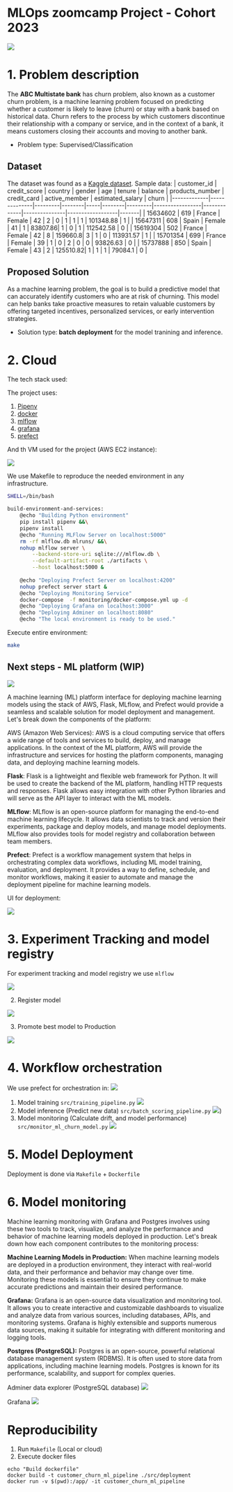 # MLOps zoomcamp Project - Cohort 2023

![](https://www.cleartouch.in/wp-content/uploads/2022/11/Customer-Churn.png)
# 1. Problem description

The **ABC Multistate bank**  has churn problem, also known as a customer churn problem, is a machine learning problem focused on predicting whether a customer is likely to leave (churn) or stay with a bank based on historical data. Churn refers to the process by which customers discontinue their relationship with a company or service, and in the context of a bank, it means customers closing their accounts and moving to another bank.

* Problem type: Supervised/Classification


## Dataset

 The dataset was found as a [Kaggle dataset](https://www.kaggle.com/datasets/gauravtopre/bank-customer-churn-dataset). Sample data:
| customer_id | credit_score | country | gender | age | tenure | balance | products_number | credit_card | active_member | estimated_salary | churn |
|-------------|--------------|---------|--------|-----|--------|---------|-----------------|-------------|---------------|------------------|-------|
| 15634602    | 619          | France  | Female | 42  | 2      | 0       | 1               | 1           | 1             | 101348.88        | 1     |
| 15647311    | 608          | Spain   | Female | 41  | 1      | 83807.86| 1               | 0           | 1             | 112542.58        | 0     |
| 15619304    | 502          | France  | Female | 42  | 8      | 159660.8| 3               | 1           | 0             | 113931.57        | 1     |
| 15701354    | 699          | France  | Female | 39  | 1      | 0       | 2               | 0           | 0             | 93826.63         | 0     |
| 15737888    | 850          | Spain   | Female | 43  | 2      | 125510.82| 1               | 1           | 1             | 79084.1          | 0     |


## Proposed Solution

As a machine learning problem, the goal is to build a predictive model that can accurately identify customers who are at risk of churning. This model can help banks take proactive measures to retain valuable customers by offering targeted incentives, personalized services, or early intervention strategies.

* Solution type: **batch deployment** for the model tranining and inference.

# 2. Cloud

The tech stack used:

The project uses:

1. [Pipenv](https://docs.pipenv.org/)
2. [docker](https://docker.com)
3. [mlflow](https://mlflow.org)
4. [grafana](https://grafana.com)
5. [prefect](https://prefect.io)

And th VM used for the project (AWS EC2 instance):

![](/assets/aws_instance.png)

We use Makefile to reproduce the needed environment in any infrastructure.

```bash
SHELL=/bin/bash

build-environment-and-services:
	@echo "Building Python environment"
	pip install pipenv &&\
	pipenv install
	@echo "Running MLFlow Server on localhost:5000"
	rm -rf mlflow.db mlruns/ &&\
	nohup mlflow server \
		--backend-store-uri sqlite:///mlflow.db \
		--default-artifact-root ./artifacts \
		--host localhost:5000 &
		
	@echo "Deploying Prefect Server on localhost:4200"
	nohup prefect server start &
	@echo "Deploying Monitoring Service"
	docker-compose  -f monitoring/docker-compose.yml up -d
	@echo "Deploying Grafana on localhost:3000"
	@echo "Deploying Adminer on localhost:8080"
	@echo "The local environment is ready to be used."
```

Execute entire environment:

```bash
make
```

## Next steps - ML platform (WIP)

![](/assets/mlplatform_home.png)

A machine learning (ML) platform interface for deploying machine learning models using the stack of AWS, Flask, MLflow, and Prefect would provide a seamless and scalable solution for model deployment and management. Let's break down the components of the platform:

AWS (Amazon Web Services):
AWS is a cloud computing service that offers a wide range of tools and services to build, deploy, and manage applications. In the context of the ML platform, AWS will provide the infrastructure and services for hosting the platform components, managing data, and deploying machine learning models.

**Flask**:
Flask is a lightweight and flexible web framework for Python. It will be used to create the backend of the ML platform, handling HTTP requests and responses. Flask allows easy integration with other Python libraries and will serve as the API layer to interact with the ML models.

**MLflow**:
MLflow is an open-source platform for managing the end-to-end machine learning lifecycle. It allows data scientists to track and version their experiments, package and deploy models, and manage model deployments. MLflow also provides tools for model registry and collaboration between team members.

**Prefect**:
    Prefect is a workflow management system that helps in orchestrating complex data workflows, including ML model training, evaluation, and deployment. It provides a way to define, schedule, and monitor workflows, making it easier to automate and manage the deployment pipeline for machine learning models.

UI for deployment:

![](/assets/mlplatform_deployment.png)

# 3. Experiment Tracking and model registry

For experiment tracking and model registry we use `mlflow`

![](assets/mlflow_exp_sc.png)

2. Register model

![](/assets/mlflow_model_registry.png)

3. Promote best model to Production

![](/assets/mlflow_model_promotion.png)
# 4. Workflow orchestration

We use prefect for orchestration in:
![](/assets/prefect_flows.png)

1. Model training `src/training_pipeline.py`
![](/assets/model_training_prefect.png)
2. Model inference (Predict new data) `src/batch_scoring_pipeline.py`
![](/assets/score_churn_prefect.png))
3. Model monitoring (Calculate drift, and model performance) `src/monitor_ml_churn_model.py`
![](/assets/monitoring_prefect.png)


# 5. Model Deployment

Deployment is done via `Makefile` + `Dockerfile`

# 6. Model monitoring

Machine learning monitoring with Grafana and Postgres involves using these two tools to track, visualize, and analyze the performance and behavior of machine learning models deployed in production. Let's break down how each component contributes to the monitoring process:

**Machine Learning Models in Production:**
When machine learning models are deployed in a production environment, they interact with real-world data, and their performance and behavior may change over time. Monitoring these models is essential to ensure they continue to make accurate predictions and maintain their desired performance.

**Grafana:**
Grafana is an open-source data visualization and monitoring tool. It allows you to create interactive and customizable dashboards to visualize and analyze data from various sources, including databases, APIs, and monitoring systems. Grafana is highly extensible and supports numerous data sources, making it suitable for integrating with different monitoring and logging tools.

**Postgres (PostgreSQL):**
Postgres is an open-source, powerful relational database management system (RDBMS). It is often used to store data from applications, including machine learning models. Postgres is known for its performance, scalability, and support for complex queries.

Adminer data explorer (PostgreSQL database)
![](/assets/adminer_sc.png  )

Grafana
![](/assets/grafana_dash.png)

# Reproducibility

1. Run `Makefile` (Local or cloud)
2. Execute docker files


```
echo "Build dockerfile"
docker build -t customer_churn_ml_pipeline ./src/deployment
docker run -v $(pwd):/app/ -it customer_churn_ml_pipeline
```
